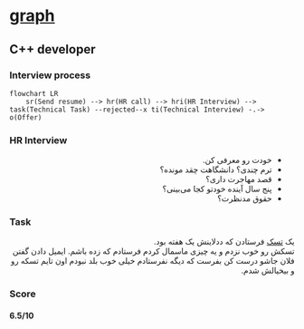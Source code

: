 # [graph](https://graph-inc.ir)

## C++ developer
### Interview process
```mermaid
flowchart LR
    sr(Send resume) --> hr(HR call) --> hri(HR Interview) --> task(Technical Task) --rejected--x ti(Technical Interview) -.-> o(Offer)
```

### HR Interview

<ul dir="rtl">
    <li>خودت رو معرفی کن.</li>
    <li>ترم چندی؟ دانشگاهت چقد مونده؟</li>
    <li>قصد مهاجرت داری؟</li>
    <li>پنج سال آینده خودتو کجا می‌بینی؟</li>
    <li>حقوق مدنظرت؟</li>
</ul>

### Task

<p dir="rtl">
یک
<a href="./graph/">تسک</a>
فرستادن که ددلاینش یک هفته بود.
<br />
تسکش رو خوب نزدم و یه چیزی ماسمال کردم فرستادم که زده باشم. ایمیل دادن گفتن فلان جاشو درست کن بفرست که دیگه نفرستادم خیلی خوب بلد نبودم اون تایم تسکه رو و بیخیالش شدم.
</p>

### Score
#### 6.5/10
